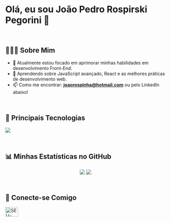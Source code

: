 # Olá, eu sou João Pedro Rospirski Pegorini 👋

<br>

## 👨🏻‍💻 Sobre Mim
- 🔭 Atualmente estou focado em aprimorar minhas habilidades em desenvolvimento Front-End.
- 🌱 Aprendendo sobre JavaScript avançado, React e as melhores práticas de desenvolvimento web.
- 📫 Como me encontrar: **joaorospinha@hotmail.com** ou pelo LinkedIn abaixo!

<br>

## 🚀 Principais Tecnologias
<p align="left">
  <a href="https://skillicons.dev">
    <img src="https://skillicons.dev/icons?i=html,css,js" />
  </a>
</p>

<br>

## 📊 Minhas Estatísticas no GitHub
<p align="center">
  <img align="center" src="https://github-readme-stats.vercel.app/api?username=jprospirski&show_icons=true&theme=synthwave&include_all_commits=true&count_private=true"/>
  <img align="center" src="https://github-readme-stats.vercel.app/api/top-langs/?username=jprospirski&layout=compact&langs_count=8&theme=synthwave"/>
</p>

<br>

## 🔗 Conecte-se Comigo
<p align="left">
<a href="https://linkedin.com/in/rospirski/" target="blank"><img align="center" src="https://raw.githubusercontent.com/rahuldkjain/github-profile-readme-generator/master/src/images/icons/Social/linked-in-alt.svg" alt="SEU-PERFIL-DO-LINKEDIN" height="30" width="40" /></a>
</p>
